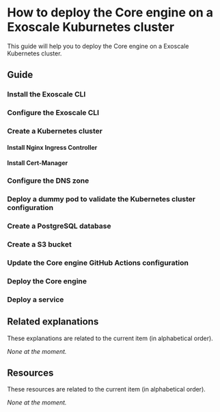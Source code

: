 # How to deploy the Core engine on a Exoscale Kuburnetes cluster

This guide will help you to deploy the Core engine on a Exoscale Kubernetes cluster.

## Guide

### Install the Exoscale CLI

### Configure the Exoscale CLI

### Create a Kubernetes cluster

#### Install Nginx Ingress Controller

#### Install Cert-Manager

### Configure the DNS zone

### Deploy a dummy pod to validate the Kubernetes cluster configuration

### Create a PostgreSQL database

### Create a S3 bucket

### Update the Core engine GitHub Actions configuration

### Deploy the Core engine

### Deploy a service

## Related explanations

These explanations are related to the current item (in alphabetical order).

_None at the moment._

## Resources

These resources are related to the current item (in alphabetical order).

_None at the moment._
